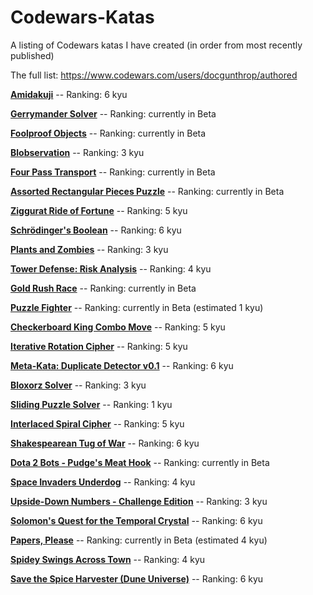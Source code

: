 # Codewars-Katas
A listing of Codewars katas I have created (in order from most recently published)

The full list: https://www.codewars.com/users/docgunthrop/authored

[**Amidakuji**](https://www.codewars.com/kata/5af4119888214326b4000019) -- Ranking: 6 kyu

[**Gerrymander Solver**](https://www.codewars.com/kata/5a70285ab17101627a000024) -- Ranking: currently in Beta

[**Foolproof Objects**](https://www.codewars.com/kata/5acdc853d6ef5b9e3300001b) -- Ranking: currently in Beta

[**Blobservation**](https://www.codewars.com/kata/5abab55b20746bc32e000008) -- Ranking: 3 kyu

[**Four Pass Transport**](https://www.codewars.com/kata/5aaa1aa8fd577723a3000049) -- Ranking: currently in Beta

[**Assorted Rectangular Pieces Puzzle**](https://www.codewars.com/kata/5a8f42da5084d7dca2000255) -- Ranking: currently in Beta

[**Ziggurat Ride of Fortune**](https://www.codewars.com/kata/5a8cacb2d5261f53ec0031f3) -- Ranking: 5 kyu

[**Schrödinger's Boolean**](https://www.codewars.com/kata/5a5f9f80f5dc3f942b002309) -- Ranking: 6 kyu

[**Plants and Zombies**](https://www.codewars.com/kata/5a5db0f580eba84589000979) --  Ranking: 3 kyu

[**Tower Defense: Risk Analysis**](https://www.codewars.com/kata/5a57faad880385f3b60000d0) -- Ranking: 4 kyu

[**Gold Rush Race**](https://www.codewars.com/kata/5a45364ae6be38e574000092) -- Ranking: currently in Beta

[**Puzzle Fighter**](https://www.codewars.com/kata/5a3cbf29ee1aae06160000c9) -- Ranking: currently in Beta (estimated 1 kyu)

[**Checkerboard King Combo Move**](https://www.codewars.com/kata/5a34c8ce55519ecb15000012) -- Ranking: 5 kyu

[**Iterative Rotation Cipher**](https://www.codewars.com/kata/5a3357ae8058425bde002674) -- Ranking: 5 kyu

[**Meta-Kata: Duplicate Detector v0.1**](https://www.codewars.com/kata/5a2f92621f7f701e02000097) -- Ranking: 6 kyu

[**Bloxorz Solver**](https://www.codewars.com/kata/5a2a597a8882f392020005e5) -- Ranking: 3 kyu

[**Sliding Puzzle Solver**](https://www.codewars.com/kata/5a20eeccee1aae3cbc000090) -- Ranking: 1 kyu

[**Interlaced Spiral Cipher**](https://www.codewars.com/kata/5a24a35a837545ab04001614) -- Ranking: 5 kyu

[**Shakespearean Tug of War**](https://www.codewars.com/kata/5a1a46ef80171fc2b0000064) -- Ranking: 6 kyu

[**Dota 2 Bots - Pudge's Meat Hook**](https://www.codewars.com/kata/5a0511b8697598c8c9000069) -- Ranking: currently in Beta

[**Space Invaders Underdog**](https://www.codewars.com/kata/59fabc2406d5b638f200004a) -- Ranking: 4 kyu

[**Upside-Down Numbers - Challenge Edition**](https://www.codewars.com/kata/59f98052120be4abfa000304) -- Ranking: 3 kyu

[**Solomon's Quest for the Temporal Crystal**](https://www.codewars.com/kata/59d7c910f703c460a2000034) -- Ranking: 6 kyu

[**Papers, Please**](https://www.codewars.com/kata/59d582cafbdd0b7ef90000a0) -- Ranking: currently in Beta (estimated 4 kyu)

[**Spidey Swings Across Town**](https://www.codewars.com/kata/59cda1eda25c8c4ffd000081) -- Ranking: 4 kyu

[**Save the Spice Harvester (Dune Universe)**](https://www.codewars.com/kata/587d7544f1be39c48c000109) -- Ranking: 6 kyu
